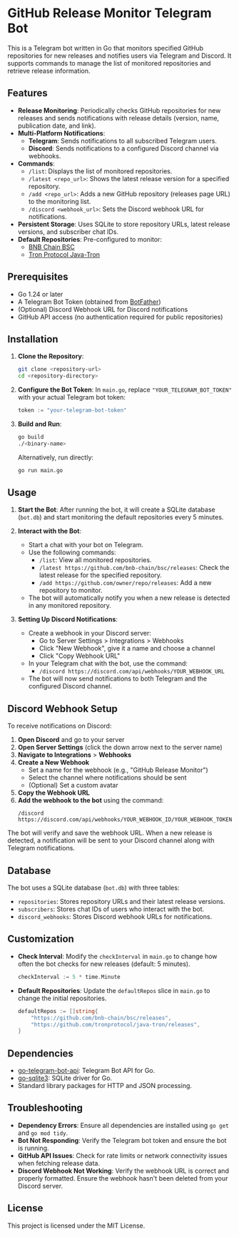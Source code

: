 # GitHub Release Monitor Telegram Bot

This is a Telegram bot written in Go that monitors specified GitHub repositories for new releases and notifies users via Telegram and Discord. It supports commands to manage the list of monitored repositories and retrieve release information.

## Features
- **Release Monitoring**: Periodically checks GitHub repositories for new releases and sends notifications with release details (version, name, publication date, and link).
- **Multi-Platform Notifications**:
  - **Telegram**: Sends notifications to all subscribed Telegram users.
  - **Discord**: Sends notifications to a configured Discord channel via webhooks.
- **Commands**:
  - `/list`: Displays the list of monitored repositories.
  - `/latest <repo_url>`: Shows the latest release version for a specified repository.
  - `/add <repo_url>`: Adds a new GitHub repository (releases page URL) to the monitoring list.
  - `/discord <webhook_url>`: Sets the Discord webhook URL for notifications.
- **Persistent Storage**: Uses SQLite to store repository URLs, latest release versions, and subscriber chat IDs.
- **Default Repositories**: Pre-configured to monitor:
  - [BNB Chain BSC](https://github.com/bnb-chain/bsc/releases)
  - [Tron Protocol Java-Tron](https://github.com/tronprotocol/java-tron/releases)

## Prerequisites
- Go 1.24 or later
- A Telegram Bot Token (obtained from [BotFather](https://t.me/BotFather))
- (Optional) Discord Webhook URL for Discord notifications
- GitHub API access (no authentication required for public repositories)

## Installation
1. **Clone the Repository**:
   ```bash
   git clone <repository-url>
   cd <repository-directory>
   ```

2. **Configure the Bot Token**:
   In `main.go`, replace `"YOUR_TELEGRAM_BOT_TOKEN"` with your actual Telegram bot token:
   ```go
   token := "your-telegram-bot-token"
   ```

3. **Build and Run**:
   ```bash
   go build
   ./<binary-name>
   ```
   Alternatively, run directly:
   ```bash
   go run main.go
   ```

## Usage
1. **Start the Bot**:
   After running the bot, it will create a SQLite database (`bot.db`) and start monitoring the default repositories every 5 minutes.

2. **Interact with the Bot**:
   - Start a chat with your bot on Telegram.
   - Use the following commands:
     - `/list`: View all monitored repositories.
     - `/latest https://github.com/bnb-chain/bsc/releases`: Check the latest release for the specified repository.
     - `/add https://github.com/owner/repo/releases`: Add a new repository to monitor.
   - The bot will automatically notify you when a new release is detected in any monitored repository.

3. **Setting Up Discord Notifications**:
   - Create a webhook in your Discord server:
     - Go to Server Settings > Integrations > Webhooks
     - Click "New Webhook", give it a name and choose a channel
     - Click "Copy Webhook URL"
   - In your Telegram chat with the bot, use the command:
     - `/discord https://discord.com/api/webhooks/YOUR_WEBHOOK_URL`
   - The bot will now send notifications to both Telegram and the configured Discord channel.

## Discord Webhook Setup
To receive notifications on Discord:

1. **Open Discord** and go to your server
2. **Open Server Settings** (click the down arrow next to the server name)
3. **Navigate to Integrations** > **Webhooks**
4. **Create a New Webhook** 
   - Set a name for the webhook (e.g., "GitHub Release Monitor")
   - Select the channel where notifications should be sent
   - (Optional) Set a custom avatar
5. **Copy the Webhook URL**
6. **Add the webhook to the bot** using the command:
   ```
   /discord https://discord.com/api/webhooks/YOUR_WEBHOOK_ID/YOUR_WEBHOOK_TOKEN
   ```

The bot will verify and save the webhook URL. When a new release is detected, a notification will be sent to your Discord channel along with Telegram notifications.

## Database
The bot uses a SQLite database (`bot.db`) with three tables:
- `repositories`: Stores repository URLs and their latest release versions.
- `subscribers`: Stores chat IDs of users who interact with the bot.
- `discord_webhooks`: Stores Discord webhook URLs for notifications.

## Customization
- **Check Interval**: Modify the `checkInterval` in `main.go` to change how often the bot checks for new releases (default: 5 minutes).
  ```go
  checkInterval := 5 * time.Minute
  ```
- **Default Repositories**: Update the `defaultRepos` slice in `main.go` to change the initial repositories.
  ```go
  defaultRepos := []string{
      "https://github.com/bnb-chain/bsc/releases",
      "https://github.com/tronprotocol/java-tron/releases",
  }
  ```

## Dependencies
- [go-telegram-bot-api](https://github.com/go-telegram-bot-api/telegram-bot-api): Telegram Bot API for Go.
- [go-sqlite3](https://github.com/mattn/go-sqlite3): SQLite driver for Go.
- Standard library packages for HTTP and JSON processing.

## Troubleshooting
- **Dependency Errors**: Ensure all dependencies are installed using `go get` and `go mod tidy`.
- **Bot Not Responding**: Verify the Telegram bot token and ensure the bot is running.
- **GitHub API Issues**: Check for rate limits or network connectivity issues when fetching release data.
- **Discord Webhook Not Working**: Verify the webhook URL is correct and properly formatted. Ensure the webhook hasn't been deleted from your Discord server.

## License
This project is licensed under the MIT License.